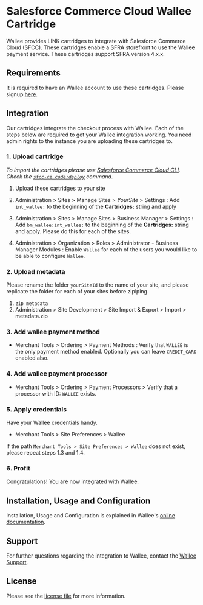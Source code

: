 # Salesforce Commerce Cloud Wallee Cartridge

Wallee provides LINK cartridges to integrate with Salesforce Commerce Cloud (SFCC). These cartridges enable a SFRA storefront to use the Wallee payment service. These cartridges support SFRA version 4.x.x.

## Requirements

It is required to have an Wallee account to use these cartridges. Please signup [here](https://app-wallee.com/user/signup).

## Integration
Our cartridges integrate the checkout process with Wallee. Each of the steps below are required to get your Wallee integration working. You need admin rights to the instance you are uploading these cartridges to.

### 1. Upload cartridge

_To import the cartridges please use [Salesforce Commerce Cloud CLI](https://github.com/SalesforceCommerceCloud/sfcc-ci). Check the [`sfcc-ci code:deploy`](https://github.com/SalesforceCommerceCloud/sfcc-ci#pushing-code) command._

1. Upload these cartridges to your site 

2. Administration >  Sites >  Manage Sites > *YourSite* > Settings : Add `int_wallee:` to the beginning of the __Cartridges:__ string and apply

3. Administration >  Sites >  Manage Sites > Business Manager  > Settings : Add `bm_wallee:int_wallee:` to the beginning of the __Cartridges:__ string and apply. Please do this for each of the sites.

4. Administration >  Organization >  Roles > Administrator - Business Manager Modules : Enable `Wallee` for each of the users you would like to be able to configure `Wallee`.

### 2. Upload metadata
Please rename the folder `yourSiteId` to the name of your site, and please replicate the folder for each of your sites before zipiping.
1. `zip metadata`
2. Administration >  Site Development >  Site Import & Export > Import > metadata.zip

### 3. Add wallee payment method
* Merchant Tools >  Ordering >  Payment Methods : Verify that `WALLEE` is the only payment method enabled. Optionally you can leave `CREDIT_CARD` enabled also.

### 4. Add wallee payment processor

* Merchant Tools >  Ordering >  Payment Processors > Verify that a processor with ID: `WALLEE` exists.


### 5. Apply credentials
Have your Wallee credentials handy.

* Merchant Tools > Site Preferences > Wallee

If the path `Merchant Tools > Site Preferences > Wallee` does not exist, please repeat steps 1.3 and 1.4. 


### 6. Profit
Congratulations! You are now integrated with Wallee.

## Installation, Usage and Configuration

Installation, Usage and Configuration is explained in Wallee's [online documentation](https://plugin-documentation.wallee.com/wallee-payment/salesforce-commerce-cloud/1.0.15/docs/en/documentation.html).

## Support

For further questions regarding the integration to Wallee, contact the [Wallee Support](https://app-wallee.com/space/select?target=/support).

## License

Please see the [license file](https://github.com/wallee-payment/wallee-salesforce-commerce-cloud/blob/master/LICENSE) for more information.